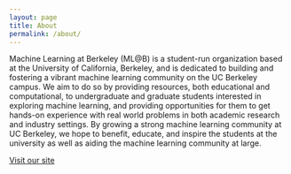```yaml
---
layout: page
title: About
permalink: /about/
---
```


Machine Learning at Berkeley (ML@B) is a student-run organization based at the University of California, Berkeley, and is dedicated to building and fostering a vibrant machine learning community on the UC Berkeley campus. We aim to do so by providing resources, both educational and computational, to undergraduate and graduate students interested in exploring machine learning, and providing opportunities for them to get hands-on experience with real world problems in both academic research and industry settings. By growing a strong machine learning community at UC Berkeley, we hope to benefit, educate, and inspire the students at the university as well as aiding the machine learning community at large.

[Visit our site](http://ml.berkeley.edu/)
